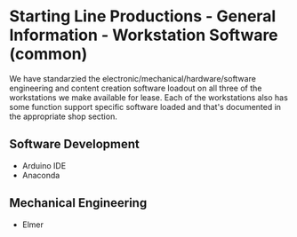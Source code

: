 # Starting Line Productions - General Information - Workstation Software (common)

We have standarzied the electronic/mechanical/hardware/software engineering and content creation software loadout on all three of the workstations we make available for lease. Each of the workstations also has some function support specific software loaded and that's documented in the appropriate shop section.

## Software Development

- Arduino IDE
- Anaconda

## Mechanical Engineering 
- Elmer